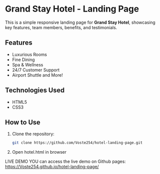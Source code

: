 # Grand Stay Hotel - Landing Page

This is a simple responsive landing page for **Grand Stay Hotel**, showcasing key features, team members, benefits, and testimonials.

## Features
- Luxurious Rooms
- Fine Dining
- Spa & Wellness
- 24/7 Customer Support
- Airport Shuttle and More!

## Technologies Used
- HTML5
- CSS3

## How to Use
1. Clone the repository:
   ```sh
   git clone https://github.com/Voste254/hotel-landing-page.git
2. Open hotel.html in browser

LIVE DEMO
YOU can access the live demo on Github pages:
https://Voste254.github.io/hotel-landing-page/

